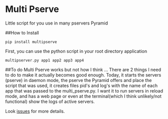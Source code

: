 Multi Pserve
=

Little script for you use in many pservers Pyramid


##How to
Install

    pip install multipserve

First, you can use the python script in your root directory application

    multipserver.py app1 app2 app3 app4

##To do
Multi Pserve works but not how I think ... There are 2 things I need to do to make it actually becomes good enough. Today, it starts the servers (pserve) in daemon mode, the pserve the Pyramid offers and place the script that was used, it creates files pid's and log's with the name of each app that was passed to the multi_pserve.py. I want it to run servers in reload mode, and has a web page or even at the terminal(which I think unlikely/not functional) show the logs of active servers.


Look [issues](https://github.com/marioidival/multi_pserve/issues) for more details.
